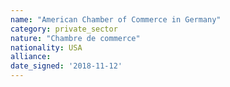 ```yaml
---
name: "American Chamber of Commerce in Germany"
category: private_sector
nature: "Chambre de commerce"
nationality: USA
alliance: 
date_signed: '2018-11-12'
---
```

    